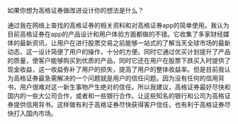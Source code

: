 如果你想为高格证券做改进设计你的想法是什么？

​        通过我在网络上查找的高格证券的相关资料和对高格证券app的简单使用。我认为目前高格证券在app的产品设计和用户体验方面都做的不错。它收集了多家财经媒体的最新资讯，让用户在进行股票交易之前能够一站式的了解当天全球市场的最新动态，这一设计简便了用户的操作，十分的方便。同时它通过优买计划提升了产品的质量，使客户能够购买到优质的产品，同时它还在用户在股票下跌买入时提供了现金收益，这一收益弥补了用户的损失，提高了用户的整体收益率。但是目前我认为高格证券最急需解决的一个问题就是用户的信任问题。因为没有任何的信用背书，用户很难对这一新生事物产生绝对的信任。所以我建议，高格证券最好尽快和国内的一些大公司合作，或者和一些银行合作。让这些知名的银行和公司为高格证券提供信用背书。这样做有利于高格证券尽快获得客户信任，也有利于高格证券尽快打入国内市场。